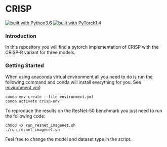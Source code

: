 # CRISP

[![built with Python3.6](https://img.shields.io/badge/build%20with-python%203.6-red.svg)](https://www.python.org/)
[![built with PyTorch1.4](https://img.shields.io/badge/build%20with-pytorch%201.4-brightgreen.svg)](https://pytorch.org/)

### Introduction

In this repository you will find a pytorch implementation of CRISP with the CRISP-R variant for three models. 

### Getting Started

When using anaconda virtual environment all you need to do is run the following 
command and conda will install everything for you. 
See [environment.yml](./environment.yml):

    conda env create --file environment.yml
    conda activate crisp-env
    
To reproduce the results on the ResNet-50 benchmark you just
 need to run the following code:

```
chmod +x run_resnet_imagenet.sh
./run_resnet_imagenet.sh
```

Feel free to change the model and dataset type in the script. 